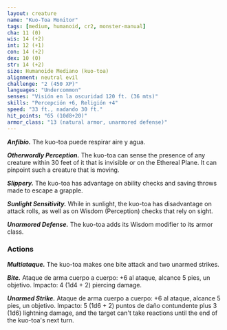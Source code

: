 ```yaml
---
layout: creature
name: "Kuo-Toa Monitor"
tags: [medium, humanoid, cr2, monster-manual]
cha: 11 (0)
wis: 14 (+2)
int: 12 (+1)
con: 14 (+2)
dex: 10 (0)
str: 14 (+2)
size: Humanoide Mediano (kuo-toa)
alignment: neutral evil
challenge: "2 (450 XP)"
languages: "Undercommon"
senses: "Visión en la oscuridad 120 ft. (36 mts)"
skills: "Percepción +6, Religión +4"
speed: "33 ft., nadando 30 ft."
hit_points: "65 (10d8+20)"
armor_class: "13 (natural armor, unarmored defense)"
---
```


***Anfibio.*** The kuo-toa puede respirar aire y agua.

***Otherwordly Perception.*** The kuo-toa can sense the presence of any creature within 30 feet of it that is invisible or on the Ethereal Plane. It can pinpoint such a creature that is moving.

***Slippery.*** The kuo-toa has advantage on ability checks and saving throws made to escape a grapple.

***Sunlight Sensitivity.*** While in sunlight, the kuo-toa has disadvantage on attack rolls, as well as on Wisdom (Perception) checks that rely on sight.

***Unarmored Defense.*** The kuo-toa adds its Wisdom modifier to its armor class.

### Actions

***Multiataque.*** The kuo-toa makes one bite attack and two unarmed strikes.

***Bite.*** Ataque de arma cuerpo a cuerpo: +6 al ataque, alcance 5 pies, un objetivo. Impacto: 4 (1d4 + 2) piercing damage.

***Unarmed Strike.*** Ataque de arma cuerpo a cuerpo: +6 al ataque, alcance 5 pies, un objetivo. Impacto: 5 (1d6 + 2) puntos de daño contundente plus 3 (1d6) lightning damage, and the target can't take reactions until the end of the kuo-toa's next turn.
